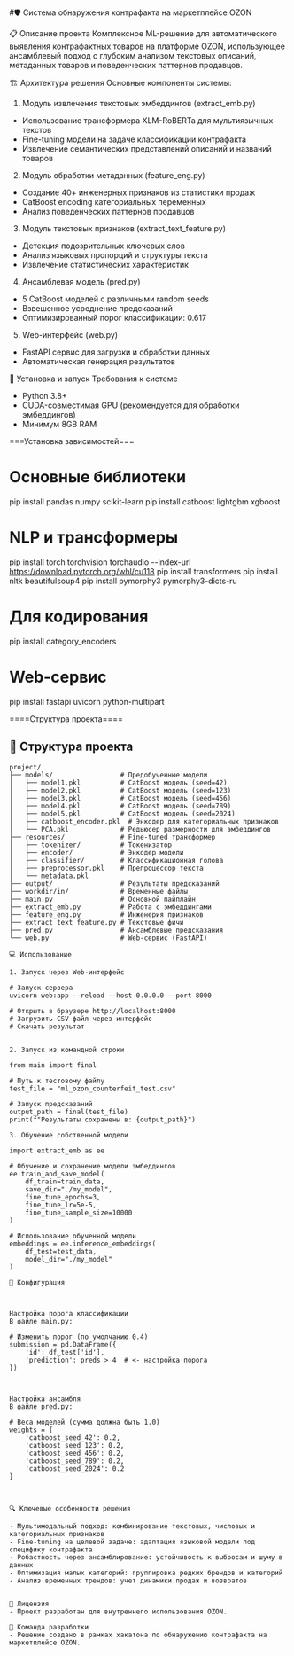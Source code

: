 #🛡️ Система обнаружения контрафакта на маркетплейсе OZON

📋 Описание проекта
Комплексное ML-решение для автоматического выявления контрафактных товаров на платформе OZON, использующее ансамблевый подход с глубоким анализом текстовых описаний, метаданных товаров и поведенческих паттернов продавцов.

🏗️ Архитектура решения
Основные компоненты системы:

1) Модуль извлечения текстовых эмбеддингов (extract_emb.py)

- Использование трансформера XLM-RoBERTa для мультиязычных текстов
- Fine-tuning модели на задаче классификации контрафакта
- Извлечение семантических представлений описаний и названий товаров


2) Модуль обработки метаданных (feature_eng.py)

- Создание 40+ инженерных признаков из статистики продаж
- CatBoost encoding категориальных переменных
- Анализ поведенческих паттернов продавцов


3) Модуль текстовых признаков (extract_text_feature.py)

- Детекция подозрительных ключевых слов
- Анализ языковых пропорций и структуры текста
- Извлечение статистических характеристик


4) Ансамблевая модель (pred.py)

- 5 CatBoost моделей с различными random seeds
- Взвешенное усреднение предсказаний
- Оптимизированный порог классификации: 0.617


5) Web-интерфейс (web.py)

- FastAPI сервис для загрузки и обработки данных
- Автоматическая генерация результатов

🚀 Установка и запуск
Требования к системе

- Python 3.8+
- CUDA-совместимая GPU (рекомендуется для обработки эмбеддингов)
- Минимум 8GB RAM

===Установка зависимостей===

# Основные библиотеки
pip install pandas numpy scikit-learn
pip install catboost lightgbm xgboost

# NLP и трансформеры
pip install torch torchvision torchaudio --index-url https://download.pytorch.org/whl/cu118
pip install transformers
pip install nltk beautifulsoup4
pip install pymorphy3 pymorphy3-dicts-ru

# Для кодирования
pip install category_encoders

# Web-сервис
pip install fastapi uvicorn python-multipart



====Структура проекта====

## 📂 Структура проекта

```text
project/
├── models/                 # Предобученные модели
│   ├── model1.pkl          # CatBoost модель (seed=42)
│   ├── model2.pkl          # CatBoost модель (seed=123)
│   ├── model3.pkl          # CatBoost модель (seed=456)
│   ├── model4.pkl          # CatBoost модель (seed=789)
│   ├── model5.pkl          # CatBoost модель (seed=2024)
│   ├── catboost_encoder.pkl  # Энкодер для категориальных признаков
│   └── PCA.pkl             # Редьюсер размерности для эмбеддингов
├── resources/              # Fine-tuned трансформер
│   ├── tokenizer/          # Токенизатор
│   ├── encoder/            # Энкодер модели
│   ├── classifier/         # Классификационная голова
│   ├── preprocessor.pkl    # Препроцессор текста
│   └── metadata.pkl
├── output/                 # Результаты предсказаний
├── workdir/in/             # Временные файлы
├── main.py                 # Основной пайплайн
├── extract_emb.py          # Работа с эмбеддингами
├── feature_eng.py          # Инженерия признаков
├── extract_text_feature.py # Текстовые фичи
├── pred.py                 # Ансамблевые предсказания
└── web.py                  # Web-сервис (FastAPI)

💻 Использование

1. Запуск через Web-интерфейс

# Запуск сервера
uvicorn web:app --reload --host 0.0.0.0 --port 8000

# Открыть в браузере http://localhost:8000
# Загрузить CSV файл через интерфейс
# Скачать результат


2. Запуск из командной строки

from main import final

# Путь к тестовому файлу
test_file = "ml_ozon_counterfeit_test.csv"

# Запуск предсказаний
output_path = final(test_file)
print(f"Результаты сохранены в: {output_path}")

3. Обучение собственной модели

import extract_emb as ee

# Обучение и сохранение модели эмбеддингов
ee.train_and_save_model(
    df_train=train_data,
    save_dir="./my_model",
    fine_tune_epochs=3,
    fine_tune_lr=5e-5,
    fine_tune_sample_size=10000
)

# Использование обученной модели
embeddings = ee.inference_embeddings(
    df_test=test_data,
    model_dir="./my_model"
)

🔧 Конфигурация



Настройка порога классификации
В файле main.py:

# Изменить порог (по умолчанию 0.4)
submission = pd.DataFrame({
    'id': df_test['id'],
    'prediction': preds > 4  # <- настройка порога
})



Настройка ансамбля
В файле pred.py:

# Веса моделей (сумма должна быть 1.0)
weights = {
    'catboost_seed_42': 0.2,
    'catboost_seed_123': 0.2,
    'catboost_seed_456': 0.2,
    'catboost_seed_789': 0.2,
    'catboost_seed_2024': 0.2
}



🔍 Ключевые особенности решения

- Мультимодальный подход: комбинирование текстовых, числовых и категориальных признаков
- Fine-tuning на целевой задаче: адаптация языковой модели под специфику контрафакта
- Робастность через ансамблирование: устойчивость к выбросам и шуму в данных
- Оптимизация малых категорий: группировка редких брендов и категорий
- Анализ временных трендов: учет динамики продаж и возвратов


📝 Лицензия
- Проект разработан для внутреннего использования OZON.

👥 Команда разработки
- Решение создано в рамках хакатона по обнаружению контрафакта на маркетплейсе OZON.


